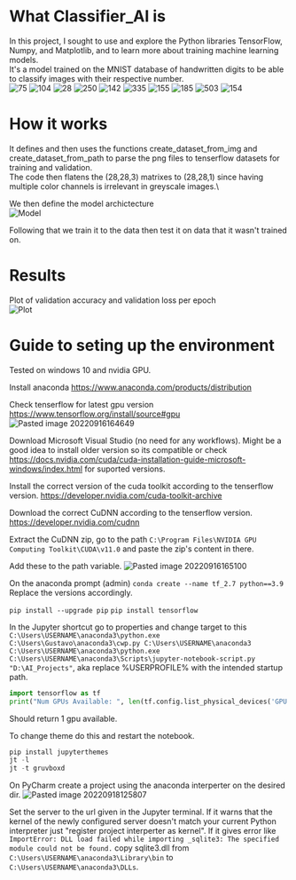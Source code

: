 # What Classifier_AI is
In this project, I sought to use and explore the Python libraries TensorFlow, Numpy, and Matplotlib, and to learn more about training machine learning models.\
It's a model trained on the MNIST database of handwritten digits to be able to classify images with their respective number.\
![75](https://user-images.githubusercontent.com/73020909/206880132-0218a213-7760-43f9-891c-fd78c4435112.png)
![104](https://user-images.githubusercontent.com/73020909/206880134-7a433ca4-d480-4ad4-80db-3923aea9e4a3.png)
![28](https://user-images.githubusercontent.com/73020909/206880135-0d7f1daa-2fde-45b6-8ae7-bfe7cf2fb4bf.png)
![250](https://user-images.githubusercontent.com/73020909/206880137-c4c50e30-b3b9-439d-8a7a-8845a031bb2e.png)
![142](https://user-images.githubusercontent.com/73020909/206880144-439098e6-8e04-4851-8959-bb23379da58f.png)
![335](https://user-images.githubusercontent.com/73020909/206880145-89881290-3cf9-47fd-bf7e-49067110e3ea.png)
![155](https://user-images.githubusercontent.com/73020909/206880149-58559a41-7a7c-4ce6-b6b5-17b94c88e6a9.png)
![185](https://user-images.githubusercontent.com/73020909/206880152-a55a0a8d-6b8e-46fa-834e-b833f1b05647.png)
![503](https://user-images.githubusercontent.com/73020909/206880155-3835353c-8964-42cf-a64b-59281b294e33.png)
![154](https://user-images.githubusercontent.com/73020909/206880156-951d0f71-b0f9-4715-a4eb-0a1a96335ea5.png)

# How it works
It defines and then uses the functions create_dataset_from_img and create_dataset_from_path to parse the png files to tenserflow datasets for training and validation.\
The code then flatens the (28,28,3) matrixes to (28,28,1) since having multiple color channels is irrelevant in greyscale images.\

We then define the model archictecture\
![Model](https://user-images.githubusercontent.com/73020909/207657741-1aca96f2-fa54-4edd-aca6-fa03d3e536d3.png)

Following that we train it to the data then test it on data that it wasn't trained on.

# Results
Plot of validation accuracy and validation loss per epoch\
![Plot](https://user-images.githubusercontent.com/73020909/207658226-3cbaf288-e314-4cf9-b00b-5213cf29a1d0.png)

# Guide to seting up the environment
Tested on windows 10 and nvidia GPU.

Install anaconda
https://www.anaconda.com/products/distribution

Check tenserflow for latest gpu version
https://www.tensorflow.org/install/source#gpu
![Pasted image 20220916164649](https://user-images.githubusercontent.com/73020909/206879955-deca25b5-e4ea-4660-bd71-a1eb4ed56563.png)


Download Microsoft Visual Studio (no need for any workflows). Might be a good idea to install older version so its compatible or check
https://docs.nvidia.com/cuda/cuda-installation-guide-microsoft-windows/index.html
for suported versions.

Install the correct version of the cuda toolkit according to the tenserflow version.
https://developer.nvidia.com/cuda-toolkit-archive

Download the correct CuDNN according to the tenserflow version.
https://developer.nvidia.com/cudnn

Extract the CuDNN zip, go to the path `C:\Program Files\NVIDIA GPU Computing Toolkit\CUDA\v11.0` and paste the zip's content in there.

Add these to the path variable. 
![Pasted image 20220916165100](https://user-images.githubusercontent.com/73020909/206879979-a127e47b-ef37-4b46-98e7-3778a91b8fbe.png)

On the anaconda prompt (admin)
`conda create --name tf_2.7 python==3.9`
Replace the versions accordingly.

`pip install --upgrade pip`
`pip install tensorflow`

In the Jupyter shortcut go to properties and change target to this
`C:\Users\USERNAME\anaconda3\python.exe C:\Users\Gustavo\anaconda3\cwp.py C:\Users\USERNAME\anaconda3 C:\Users\USERNAME\anaconda3\python.exe C:\Users\USERNAME\anaconda3\Scripts\jupyter-notebook-script.py "D:\AI_Projects"`, aka replace %USERPROFILE% with the intended startup path.

````python
import tensorflow as tf
print("Num GPUs Available: ", len(tf.config.list_physical_devices('GPU')))
````
Should return 1 gpu available.

To change theme do this and restart the notebook.
````python
pip install jupyterthemes
jt -l
jt -t gruvboxd
````

On PyCharm create a project using the anaconda interperter on the desired dir.
![Pasted image 20220918125807](https://user-images.githubusercontent.com/73020909/206880007-e8db210b-2e86-4e27-9798-0e9f9e12aaec.png)

Set the server to the url given in the Jupyter terminal.
If it warns that the kernel of the newly configured server doesn't match your current Python interpreter just "register project interperter as kernel".
If it gives error like ``ImportError: DLL load failed while importing _sqlite3: The specified module could not be found.`` copy sqlite3.dll from `C:\Users\USERNAME\anaconda3\Library\bin` to `C:\Users\USERNAME\anaconda3\DLLs`.





